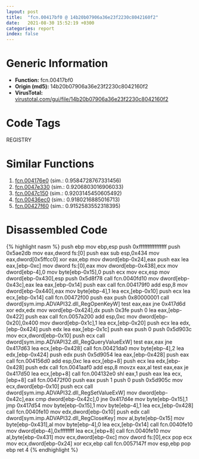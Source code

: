 ```yaml
---
layout: post
title:  "fcn.00417bf0 @ 14b20b07906a36e23f2230c8042160f2"
date:   2021-08-30 15:52:19 +0300
categories: report
index: false
---
```


# Generic Information
- **Function:** fcn.00417bf0
- **Origin (md5):** 14b20b07906a36e23f2230c8042160f2
- **VirusTotal:** [virustotal.com/gui/file/14b20b07906a36e23f2230c8042160f2][virustotal_ref]

# Code Tags
<span class="tag" id="REGISTRY">REGISTRY</span>


# Similar Functions

1. [fcn.004176e0][similar_1_ref] (sim.: 0.9584728767331456)
2. [fcn.0047e330][similar_2_ref] (sim.: 0.9206803016906033)
3. [fcn.0047c150][similar_3_ref] (sim.: 0.9203145450605492)
4. [fcn.00436ec0][similar_4_ref] (sim.: 0.9180216885016713)
5. [fcn.00427f60][similar_5_ref] (sim.: 0.9152583552318395)


# Disassembled Code

{% highlight nasm %}
push ebp
mov ebp,esp
push 0xffffffffffffffff
push 0x5ae2db
mov eax,dword fs:[0]
push eax
sub esp,0x434
mov eax,dword[0x5ffcc0]
xor eax,ebp
mov dword[ebp-0x24],eax
push eax
lea eax,[ebp-0xc]
mov dword fs:[0],eax
mov dword[ebp-0x438],ecx
mov dword[ebp-4],0
mov byte[ebp-0x15],0
push ecx
mov ecx,esp
mov dword[ebp-0x430],esp
push 0x5d8f78
call fcn.0040fd10
mov dword[ebp-0x43c],eax
lea eax,[ebp-0x14]
push eax
call fcn.004179f0
add esp,8
mov dword[ebp-0x440],eax
mov byte[ebp-4],1
lea ecx,[ebp-0x10]
push ecx
lea ecx,[ebp-0x14]
call fcn.00472f00
push eax
push 0x80000001
call dword[sym.imp.ADVAPI32.dll_RegOpenKeyW]
test eax,eax
jne 0x417d6d
xor edx,edx
mov word[ebp-0x424],dx
push 0x3fe
push 0
lea eax,[ebp-0x422]
push eax
call fcn.0057a200
add esp,0xc
mov dword[ebp-0x20],0x400
mov dword[ebp-0x1c],1
lea ecx,[ebp-0x20]
push ecx
lea edx,[ebp-0x424]
push edx
lea eax,[ebp-0x1c]
push eax
push 0
push 0x5d903c
mov ecx,dword[ebp-0x10]
push ecx
call dword[sym.imp.ADVAPI32.dll_RegQueryValueExW]
test eax,eax
jne 0x417d63
lea ecx,[ebp-0x428]
call fcn.00421da0
mov byte[ebp-4],2
lea edx,[ebp-0x424]
push edx
push 0x5d9054
lea eax,[ebp-0x428]
push eax
call fcn.004156d0
add esp,0xc
lea ecx,[ebp+8]
push ecx
lea edx,[ebp-0x428]
push edx
call fcn.0041aaf0
add esp,8
movzx eax,al
test eax,eax
je 0x417d50
lea ecx,[ebp+8]
call fcn.004132e0
shl eax,1
push eax
lea ecx,[ebp+8]
call fcn.00472f00
push eax
push 1
push 0
push 0x5d905c
mov ecx,dword[ebp-0x10]
push ecx
call dword[sym.imp.ADVAPI32.dll_RegSetValueExW]
mov dword[ebp-0x42c],eax
cmp dword[ebp-0x42c],0
jne 0x417d4e
mov byte[ebp-0x15],1
jmp 0x417d54
mov byte[ebp-0x15],1
mov byte[ebp-4],1
lea ecx,[ebp-0x428]
call fcn.0040fe10
mov edx,dword[ebp-0x10]
push edx
call dword[sym.imp.ADVAPI32.dll_RegCloseKey]
mov al,byte[ebp-0x15]
mov byte[ebp-0x431],al
mov byte[ebp-4],0
lea ecx,[ebp-0x14]
call fcn.0040fe10
mov dword[ebp-4],0xffffffff
lea ecx,[ebp+8]
call fcn.0040fe10
mov al,byte[ebp-0x431]
mov ecx,dword[ebp-0xc]
mov dword fs:[0],ecx
pop ecx
mov ecx,dword[ebp-0x24]
xor ecx,ebp
call fcn.0057147f
mov esp,ebp
pop ebp
ret 4
{% endhighlight %}


[similar_1_ref]: /report/fcn.004176e0@c60344b51fa39a329b92557d24ff7670
[similar_2_ref]: /report/fcn.0047e330@17d73cbafe6dd96dd6f2291fab06fbb5
[similar_3_ref]: /report/fcn.0047c150@17d73cbafe6dd96dd6f2291fab06fbb5
[similar_4_ref]: /report/fcn.00436ec0@4fe38de7c6c86a1bad209560fa052231
[similar_5_ref]: /report/fcn.00427f60@17d73cbafe6dd96dd6f2291fab06fbb5
[virustotal_ref]: https://www.virustotal.com/gui/file/14b20b07906a36e23f2230c8042160f2